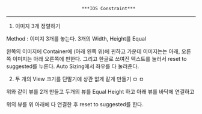 								***IOS Constraint***

------

1. 이미지 3개 정렬하기 

Method : 이미지 3개를 놓는다.    3개의 Width, Height를 Equal 

왼쪽의 이미지에 Container에 (아래 왼쪽 위)에 핀하고 가운데 이미지는는 아래, 오른쪽 이미지는 아래 오른쪽에 핀한다. 그리고 한글로 쓰여진 텍스트를 눌러서 reset to suggested를 누른다. Auto Sizing에서 좌우를 다 눌러준다.

2.  두 개의 View 크기를 단말기에 상관 없게 같게 만들기 
ㅁ
ㅁ

위와 같이 뷰를 2개 만들고 두개의 뷰를 Equal Height 하고 아래 뷰를 바닥에 연결하고 

위의 뷰를 위 아래에 다 연결한 후 reset to suggested를 한다.
